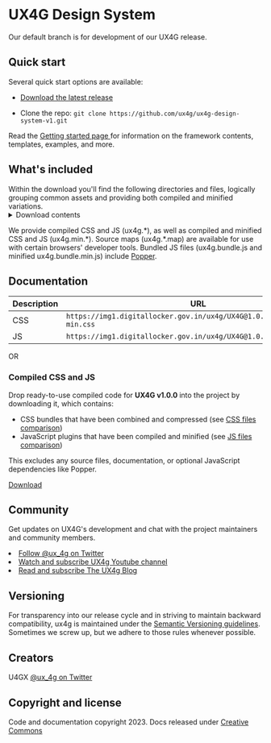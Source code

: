 <p align="center" dir="auto">
   <img style="height:auto; " alt="" src="https://miro.medium.com/v2/resize:fill:176:176/1*xumZgHQaB2V-7TRglungzQ.png"  height="200" >
</p>
<h1>UX4G Design System</h1>
Our default branch is for development of our UX4G release.
<h2>Quick start</h2>
Several quick start options are available:
<ul>
  <li><a href="https://doc.ux4g.gov.in/assets/UX4G@1.0.0.zip" >Download the latest release</a> </li>
</ul>
<ul>
  <li>Clone the repo: <code>git clone https://github.com/ux4g/ux4g-design-system-v1.git</code> </li>
</ul>
Read the <a href="https://doc.ux4g.gov.in/">Getting started page </a> for information on the framework contents, templates, examples, and more.

<h2>What's included</h2>
Within the download you'll find the following directories and files, logically grouping common assets and providing both compiled and minified variations.
<details>
  <summary>Download contents</summary>
<div class="snippet-clipboard-content notranslate position-relative overflow-auto"><pre lang="text" class="notranslate"><code>ux4g/
├── css/
│   ├── ux4g-grid.css
│   ├── ux4g-grid.css.<span class="hljs-built_in">map</span>
│   ├── ux4g-grid.<span class="hljs-built_in">min</span>.css
│   ├── ux4g-grid.<span class="hljs-built_in">min</span>.css.<span class="hljs-built_in">map</span>
│   ├── ux4g-grid.rtl.css
│   ├── ux4g-grid.rtl.css.<span class="hljs-built_in">map</span>
│   ├── ux4g-grid.rtl.<span class="hljs-built_in">min</span>.css
│   ├── ux4g-grid.rtl.<span class="hljs-built_in">min</span>.css.<span class="hljs-built_in">map</span>
│   ├── ux4g-reboot.css
│   ├── ux4g-reboot.css.<span class="hljs-built_in">map</span>
│   ├── ux4g-reboot.<span class="hljs-built_in">min</span>.css
│   ├── ux4g-reboot.<span class="hljs-built_in">min</span>.css.<span class="hljs-built_in">map</span>
│   ├── ux4g-reboot.rtl.css
│   ├── ux4g-reboot.rtl.css.<span class="hljs-built_in">map</span>
│   ├── ux4g-reboot.rtl.<span class="hljs-built_in">min</span>.css
│   ├── ux4g-reboot.rtl.<span class="hljs-built_in">min</span>.css.<span class="hljs-built_in">map</span>
│   ├── ux4g-utilities.css
│   ├── ux4g-utilities.css.<span class="hljs-built_in">map</span>
│   ├── ux4g-utilities.<span class="hljs-built_in">min</span>.css
│   ├── ux4g-utilities.<span class="hljs-built_in">min</span>.css.<span class="hljs-built_in">map</span>
│   ├── ux4g-utilities.rtl.css
│   ├── ux4g-utilities.rtl.css.<span class="hljs-built_in">map</span>
│   ├── ux4g-utilities.rtl.<span class="hljs-built_in">min</span>.css
│   ├── ux4g-utilities.rtl.<span class="hljs-built_in">min</span>.css.<span class="hljs-built_in">map</span>
│   ├── ux4g.css
│   ├── ux4g.css.<span class="hljs-built_in">map</span>
│   ├── ux4g.<span class="hljs-built_in">min</span>.css
│   ├── ux4g.<span class="hljs-built_in">min</span>.css.<span class="hljs-built_in">map</span>
│   ├── ux4g.rtl.css
│   ├── ux4g.rtl.css.<span class="hljs-built_in">map</span>
│   ├── ux4g.rtl.<span class="hljs-built_in">min</span>.css
│   └── ux4g.rtl.<span class="hljs-built_in">min</span>.css.<span class="hljs-built_in">map</span>
└── js/
    ├── ux4g.bundle.js
    ├── ux4g.bundle.js.<span class="hljs-built_in">map</span>
    ├── ux4g.bundle.<span class="hljs-built_in">min</span>.js
    ├── ux4g.bundle.<span class="hljs-built_in">min</span>.js.<span class="hljs-built_in">map</span>
    ├── ux4g.esm.js
    ├── ux4g.esm.js.<span class="hljs-built_in">map</span>
    ├── ux4g.esm.<span class="hljs-built_in">min</span>.js
    ├── ux4g.esm.<span class="hljs-built_in">min</span>.js.<span class="hljs-built_in">map</span>
    ├── ux4g.js
    ├── ux4g.js.<span class="hljs-built_in">map</span>
    ├── ux4g.<span class="hljs-built_in">min</span>.js
    └── ux4g.<span class="hljs-built_in">min</span>.js.<span class="hljs-built_in">map
</code></pre></div>
</details>
<p>We provide compiled CSS and JS (ux4g.*), as well as compiled and minified CSS and JS (ux4g.min.*). Source maps (ux4g.*.map) are available for use with certain browsers' developer tools. Bundled JS files (ux4g.bundle.js and minified ux4g.bundle.min.js) include <a href="https://popper.js.org/" target="_blank">Popper</a>.</p>
<h2>Documentation</h2>
<div class="table-responsive"><table class="table">
<thead>
<tr>
<th>Description</th>
<th>URL</th>
</tr>
</thead>
<tbody>
<tr>
<td>CSS</td>
<td><code>https://img1.digitallocker.gov.in/ux4g/UX4G@1.0.0/css/ux4g-min.css</code></td>
</tr>
<tr>
<td>JS</td>
<td><code>https://img1.digitallocker.gov.in/ux4g/UX4G@1.0.0/js/ux4g.min.js</code></td>
</tr>
</tbody>
</table></div>
<p>OR</p>
<h3>Compiled CSS and JS</h3>    
  <p>
   Drop ready-to-use compiled code for <strong> UX4G v1.0.0 </strong> into the project by downloading it, which contains:
 </p>   
  <ul class="un_order_list pl-30">
                        <li>CSS bundles that have been combined and compressed  (see <a href="https://img1.digitallocker.gov.in/ux4g/UX4G@1.0.0/css/ux4g-min.css" target="_blank" rel="noopener noreferrer">CSS files comparison</a>)</li>
                        <li>JavaScript plugins that have been compiled and minified (see <a href="https://img1.digitallocker.gov.in/ux4g/UX4G@1.0.0/js/ux4g.min.js" target="_blank" rel="noopener noreferrer">JS files comparison</a>)</li></ul>   
 <p>This excludes any source files, documentation, or optional JavaScript dependencies like Popper.</p>
  <a href="/assets/UX4G@1.0.0.zip" target="_blank" rel="noopener noreferrer" class="btn btn-outline-primary mb-100">Download</a>     
<h2>Community</h2>
<p>Get updates on UX4G's development and chat with the project maintainers and community members.
</p>
<u>
  <li>Follow <a href="https://twitter.com/ux_4g" target="_blank">@ux_4g on Twitter</a></li>
</u>
<u>
  <li>Watch and subscribe <a href="https://www.youtube.com/@UX4G/about"target="_blank">UX4g Youtube channel</a></li>
</u>
<u>
  <li>Read and subscribe <a href="https://medium.com/@ux4g.gov.in"target="_blank">The UX4g Blog</a></li>
</u>
 <h2>Versioning</h2>
<p>For transparency into our release cycle and in striving to maintain backward compatibility, ux4g is maintained under the <a href="https://semver.org/" target="_blank">Semantic Versioning guidelines</a>. Sometimes we screw up, but we adhere to those rules whenever possible.</p>
<h2>Creators</h2>
  U4GX
<a href="https://twitter.com/ux_4g" target="_blank">@ux_4g on Twitter</a>
<h2>Copyright and license</h2>
<p>Code and documentation copyright 2023. Docs released under <a href="https://creativecommons.org/licenses/by/3.0/">Creative Commons</a></p> 
